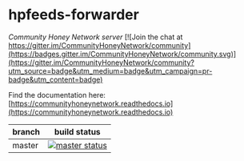 hpfeeds-forwarder
=================

*Community Honey Network server*
[![Join the chat at https://gitter.im/CommunityHoneyNetwork/community](https://badges.gitter.im/CommunityHoneyNetwork/community.svg)](https://gitter.im/CommunityHoneyNetwork/community?utm_source=badge&utm_medium=badge&utm_campaign=pr-badge&utm_content=badge)

Find the documentation here: [https://communityhoneynetwork.readthedocs.io](https://communityhoneynetwork.readthedocs.io)

| branch | build status |
| ---    | ---          |
| master | [![master status](https://gitlab.oit.duke.edu/stingar/hpfeeds-forwarder/badges/master/pipeline.svg)](https://gitlab.oit.duke.edu/stingar/hpfeeds-forwarder/commits/master)|
